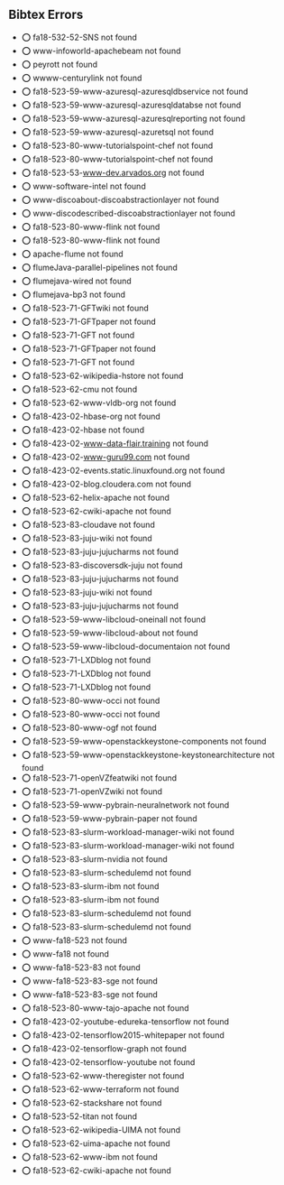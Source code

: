 ## Bibtex Errors


* :o:  fa18-532-52-SNS not found
* :o:  www-infoworld-apachebeam not found
* :o:  peyrott not found
* :o:  wwww-centurylink not found
* :o:  fa18-523-59-www-azuresql-azuresqldbservice not found
* :o:  fa18-523-59-www-azuresql-azuresqldatabse not found
* :o:  fa18-523-59-www-azuresql-azuresqlreporting not found
* :o:  fa18-523-59-www-azuresql-azuretsql not found
* :o:  fa18-523-80-www-tutorialspoint-chef not found
* :o:  fa18-523-80-www-tutorialspoint-chef not found
* :o:  fa18-523-53-www-dev.arvados.org not found
* :o:  www-software-intel not found
* :o:  www-discoabout-discoabstractionlayer not found
* :o:  www-discodescribed-discoabstractionlayer not found
* :o:  fa18-523-80-www-flink not found
* :o:  fa18-523-80-www-flink not found
* :o:  apache-flume not found
* :o:  flumeJava-parallel-pipelines not found
* :o:  flumejava-wired not found
* :o:  flumejava-bp3 not found
* :o:  fa18-523-71-GFTwiki not found
* :o:  fa18-523-71-GFTpaper not found
* :o:  fa18-523-71-GFT not found
* :o:  fa18-523-71-GFTpaper not found
* :o:  fa18-523-71-GFT not found
* :o:  fa18-523-62-wikipedia-hstore not found
* :o:  fa18-523-62-cmu not found
* :o:  fa18-523-62-www-vldb-org not found
* :o:  fa18-423-02-hbase-org not found
* :o:  fa18-423-02-hbase not found
* :o:  fa18-423-02-www-data-flair.training not found
* :o:  fa18-423-02-www-guru99.com not found
* :o:  fa18-423-02-events.static.linuxfound.org not found
* :o:  fa18-423-02-blog.cloudera.com not found
* :o:  fa18-523-62-helix-apache not found
* :o:  fa18-523-62-cwiki-apache not found
* :o:  fa18-523-83-cloudave not found
* :o:  fa18-523-83-juju-wiki not found
* :o:  fa18-523-83-juju-jujucharms not found
* :o:  fa18-523-83-discoversdk-juju not found
* :o:  fa18-523-83-juju-jujucharms not found
* :o:  fa18-523-83-juju-wiki not found
* :o:  fa18-523-83-juju-jujucharms not found
* :o:  fa18-523-59-www-libcloud-oneinall not found
* :o:  fa18-523-59-www-libcloud-about not found
* :o:  fa18-523-59-www-libcloud-documentaion not found
* :o:  fa18-523-71-LXDblog not found
* :o:  fa18-523-71-LXDblog not found
* :o:  fa18-523-71-LXDblog not found
* :o:  fa18-523-80-www-occi not found
* :o:  fa18-523-80-www-occi not found
* :o:  fa18-523-80-www-ogf not found
* :o:  fa18-523-59-www-openstackkeystone-components not found
* :o:  fa18-523-59-www-openstackkeystone-keystonearchitecture not found
* :o:  fa18-523-71-openVZfeatwiki not found
* :o:  fa18-523-71-openVZwiki not found
* :o:  fa18-523-59-www-pybrain-neuralnetwork not found
* :o:  fa18-523-59-www-pybrain-paper not found
* :o:  fa18-523-83-slurm-workload-manager-wiki not found
* :o:  fa18-523-83-slurm-workload-manager-wiki not found
* :o:  fa18-523-83-slurm-nvidia not found
* :o:  fa18-523-83-slurm-schedulemd not found
* :o:  fa18-523-83-slurm-ibm not found
* :o:  fa18-523-83-slurm-ibm not found
* :o:  fa18-523-83-slurm-schedulemd not found
* :o:  fa18-523-83-slurm-schedulemd not found
* :o:  www-fa18-523 not found
* :o:  www-fa18 not found
* :o:  www-fa18-523-83 not found
* :o:  www-fa18-523-83-sge not found
* :o:  www-fa18-523-83-sge not found
* :o:  fa18-523-80-www-tajo-apache not found
* :o:  fa18-423-02-youtube-edureka-tensorflow not found
* :o:  fa18-423-02-tensorflow2015-whitepaper not found
* :o:  fa18-423-02-tensorflow-graph not found
* :o:  fa18-423-02-tensorflow-youtube not found
* :o:  fa18-523-62-www-theregister not found
* :o:  fa18-523-62-www-terraform not found
* :o:  fa18-523-62-stackshare not found
* :o:  fa18-523-52-titan not found
* :o:  fa18-523-62-wikipedia-UIMA not found
* :o:  fa18-523-62-uima-apache not found
* :o:  fa18-523-62-www-ibm not found
* :o:  fa18-523-62-cwiki-apache not found



